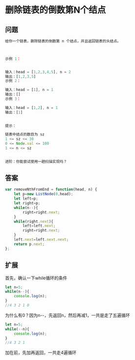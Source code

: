 # 删除链表的倒数第N个结点
## 问题
```js
给你一个链表，删除链表的倒数第 n 个结点，并且返回链表的头结点。

 

示例 1：


输入：head = [1,2,3,4,5], n = 2
输出：[1,2,3,5]
示例 2：

输入：head = [1], n = 1
输出：[]
示例 3：

输入：head = [1,2], n = 1
输出：[1]
 

提示：

链表中结点的数目为 sz
1 <= sz <= 30
0 <= Node.val <= 100
1 <= n <= sz
 

进阶：你能尝试使用一趟扫描实现吗？
```
## 答案
```js
var removeNthFromEnd = function(head, n) {
    let p=new ListNode(0,head);
    let left=p;
    let right=p;
    while(n--){
        right=right.next;
    }
    while(right.next){
        left=left.next;
        right=right.next;
    }
    left.next=left.next.next;
    return p.next;
};
```
## 扩展
首先，确认一下while循环的条件

```js
let n=5;
while(n--){
    console.log(n);
}
//4 3 2 1 0
```
为什么有0？因为n--，先返回n，然后再减1，一共是走了五遍循环

```js
let n=5;
while(--n){
    console.log(n);
}
//4 3 2 1
```
加在前，先加再返回，一共走4遍循环
